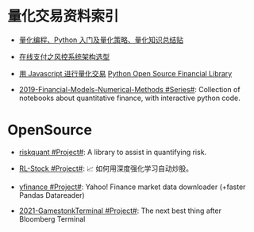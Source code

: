 # 量化交易资料索引

- [量化编程、Python 入门及量化策略、量化知识总结贴](https://xueqiu.com/7381621247/64925383)

- [在线支付之风控系统架构选型](http://www.infoq.com/cn/articles/risk-management-analysis-system)

- [用 Javascript 进行量化交易](https://github.com/zeropool/botvs) [Python Open Source Financial Library ](https://github.com/thalesians/pythalesians)

- [2019-Financial-Models-Numerical-Methods #Series#](https://github.com/cantaro86/Financial-Models-Numerical-Methods): Collection of notebooks about quantitative finance, with interactive python code.

# OpenSource 

- [riskquant #Project#](https://github.com/Netflix-Skunkworks/riskquant): A library to assist in quantifying risk.

- [RL-Stock #Project#](https://github.com/wangshub/RL-Stock): 📈 如何用深度强化学习自动炒股。

- [yfinance #Project#](https://github.com/ranaroussi/yfinance): Yahoo! Finance market data downloader (+faster Pandas Datareader)

- [2021-GamestonkTerminal #Project#](https://github.com/DidierRLopes/GamestonkTerminal): The next best thing after Bloomberg Terminal

